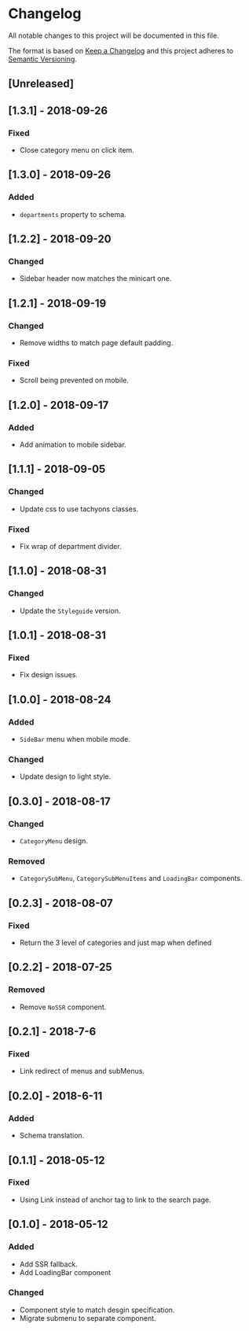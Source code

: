 # Changelog

All notable changes to this project will be documented in this file.

The format is based on [Keep a Changelog](http://keepachangelog.com/en/1.0.0/)
and this project adheres to [Semantic Versioning](http://semver.org/spec/v2.0.0.html).

## [Unreleased]

## [1.3.1] - 2018-09-26
### Fixed
- Close category menu on click item.

## [1.3.0] - 2018-09-26
### Added
- `departments` property to schema.

## [1.2.2] - 2018-09-20
### Changed
- Sidebar header now matches the minicart one.

## [1.2.1] - 2018-09-19
### Changed
- Remove widths to match page default padding.

### Fixed
- Scroll being prevented on mobile.

## [1.2.0] - 2018-09-17
### Added
- Add animation to mobile sidebar.

## [1.1.1] - 2018-09-05
### Changed
- Update css to use tachyons classes.

### Fixed
- Fix wrap of department divider.

## [1.1.0] - 2018-08-31
### Changed
- Update the `Styleguide` version.

## [1.0.1] - 2018-08-31
### Fixed
 - Fix design issues.

## [1.0.0] - 2018-08-24
### Added
- `SideBar` menu when mobile mode.

### Changed
- Update design to light style.

## [0.3.0] - 2018-08-17
### Changed
- `CategoryMenu` design.

### Removed
- `CategorySubMenu`, `CategorySubMenuItems` and `LoadingBar` components.

## [0.2.3] - 2018-08-07
### Fixed
- Return the 3 level of categories and just map when defined

## [0.2.2] - 2018-07-25
### Removed
- Remove `NoSSR` component.

## [0.2.1] - 2018-7-6
### Fixed
- Link redirect of menus and subMenus.

## [0.2.0] - 2018-6-11
### Added
- Schema translation.

## [0.1.1] - 2018-05-12
### Fixed
- Using Link instead of anchor tag to link to the search page.

## [0.1.0] - 2018-05-12
### Added
- Add SSR fallback.
- Add LoadingBar component

### Changed

- Component style to match desgin specification.
- Migrate submenu to separate component.
